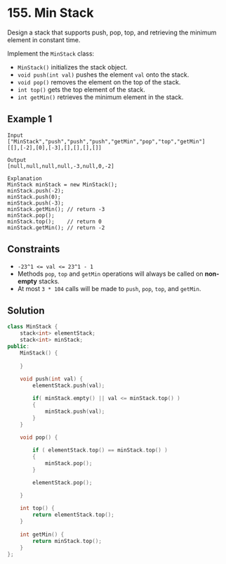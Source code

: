 # 155. Min Stack

Design a stack that supports push, pop, top, and retrieving the minimum element in constant time.

Implement the `MinStack` class:

- `MinStack()` initializes the stack object.
- `void push(int val)` pushes the element `val` onto the stack.
- `void pop()` removes the element on the top of the stack.
- `int top()` gets the top element of the stack.
- `int getMin()` retrieves the minimum element in the stack.

## Example 1

```text
Input
["MinStack","push","push","push","getMin","pop","top","getMin"]
[[],[-2],[0],[-3],[],[],[],[]]

Output
[null,null,null,null,-3,null,0,-2]

Explanation
MinStack minStack = new MinStack();
minStack.push(-2);
minStack.push(0);
minStack.push(-3);
minStack.getMin(); // return -3
minStack.pop();
minStack.top();    // return 0
minStack.getMin(); // return -2
```

## Constraints

- `-23^1 <= val <= 23^1 - 1`
- Methods `pop`, `top` and `getMin` operations will always be called on **non-empty** stacks.
- At most `3 * 104` calls will be made to `push`, `pop`, `top`, and `getMin`.

## Solution

```c++
class MinStack {
    stack<int> elementStack;
    stack<int> minStack;
public:
    MinStack() {
        
    }
    
    void push(int val) {
        elementStack.push(val);

        if( minStack.empty() || val <= minStack.top() )
        {
            minStack.push(val);
        }
    }
    
    void pop() {

        if ( elementStack.top() == minStack.top() )
        {
            minStack.pop();
        }

        elementStack.pop(); 

    }
    
    int top() {
        return elementStack.top();
    }
    
    int getMin() {
        return minStack.top();
    }
};
```
